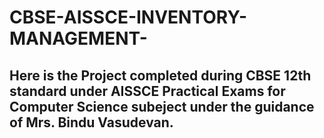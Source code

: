 # CBSE-AISSCE-INVENTORY-MANAGEMENT-

## Here is the Project completed during CBSE 12th standard under AISSCE Practical Exams for Computer Science subeject under the guidance of Mrs. Bindu Vasudevan.
